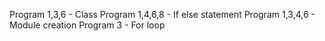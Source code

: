 Program 1,3,6 - Class 
Program 1,4,6,8 - If else statement
Program 1,3,4,6 - Module creation
Program 3 - For loop
